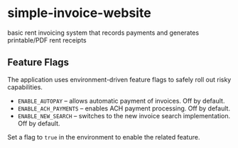 # simple-invoice-website

basic rent invoicing system that records payments and generates printable/PDF rent receipts

## Feature Flags

The application uses environment-driven feature flags to safely roll out risky capabilities.

- `ENABLE_AUTOPAY` – allows automatic payment of invoices. Off by default.
- `ENABLE_ACH_PAYMENTS` – enables ACH payment processing. Off by default.
- `ENABLE_NEW_SEARCH` – switches to the new invoice search implementation. Off by default.

Set a flag to `true` in the environment to enable the related feature.
